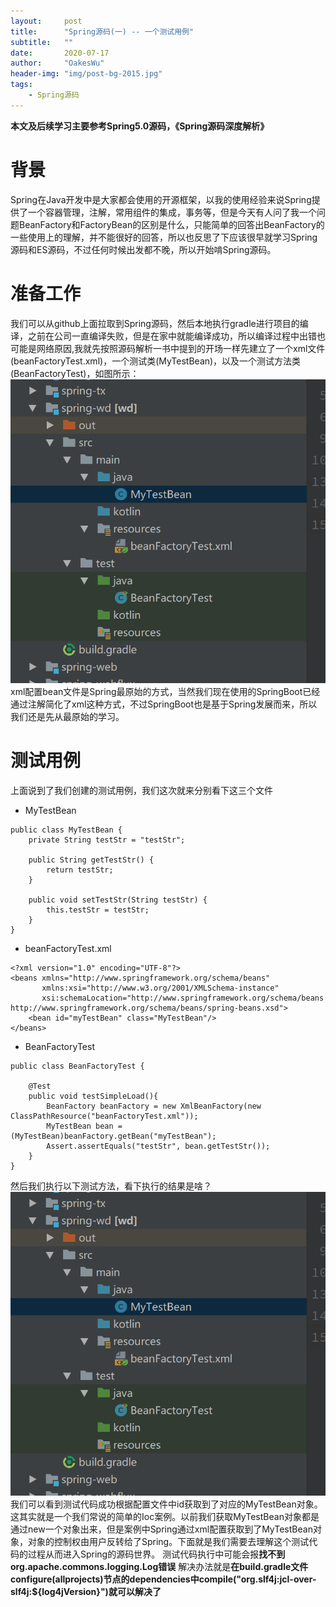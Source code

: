 ```yaml
---
layout:     post
title:      "Spring源码(一) -- 一个测试用例"
subtitle:   ""
date:       2020-07-17
author:     "OakesWu"
header-img: "img/post-bg-2015.jpg"
tags:
    - Spring源码
---
```


**本文及后续学习主要参考Spring5.0源码，《Spring源码深度解析》**
# 背景
Spring在Java开发中是大家都会使用的开源框架，以我的使用经验来说Spring提供了一个容器管理，注解，常用组件的集成，事务等，但是今天有人问了我一个问题BeanFactory和FactoryBean的区别是什么，只能简单的回答出BeanFactory的一些使用上的理解，并不能很好的回答，所以也反思了下应该很早就学习Spring源码和ES源码，不过任何时候出发都不晚，所以开始啃Spring源码。
# 准备工作
我们可以从github上面拉取到Spring源码，然后本地执行gradle进行项目的编译，之前在公司一直编译失败，但是在家中就能编译成功，所以编译过程中出错也可能是网络原因,我就先按照源码解析一书中提到的开场一样先建立了一个xml文件(beanFactoryTest.xml)，一个测试类(MyTestBean)，以及一个测试方法类(BeanFactoryTest)，如图所示：
![](/img/doc/springcode/spring1one.png)xml配置bean文件是Spring最原始的方式，当然我们现在使用的SpringBoot已经通过注解简化了xml这种方式，不过SpringBoot也是基于Spring发展而来，所以我们还是先从最原始的学习。
# 测试用例
上面说到了我们创建的测试用例，我们这次就来分别看下这三个文件
- MyTestBean
```
public class MyTestBean {
    private String testStr = "testStr";

    public String getTestStr() {
        return testStr;
    }

    public void setTestStr(String testStr) {
        this.testStr = testStr;
    }
}
```
- beanFactoryTest.xml
```
<?xml version="1.0" encoding="UTF-8"?>
<beans xmlns="http://www.springframework.org/schema/beans"
       xmlns:xsi="http://www.w3.org/2001/XMLSchema-instance"
       xsi:schemaLocation="http://www.springframework.org/schema/beans http://www.springframework.org/schema/beans/spring-beans.xsd">
    <bean id="myTestBean" class="MyTestBean"/>
</beans>
```
- BeanFactoryTest
```
public class BeanFactoryTest {

    @Test
    public void testSimpleLoad(){
        BeanFactory beanFactory = new XmlBeanFactory(new ClassPathResource("beanFactoryTest.xml"));
        MyTestBean bean = (MyTestBean)beanFactory.getBean("myTestBean");
        Assert.assertEquals("testStr", bean.getTestStr());
    }
}
```
然后我们执行以下测试方法，看下执行的结果是啥？
![](/img/doc/springcode/spring1one.png)
我们可以看到测试代码成功根据配置文件中id获取到了对应的MyTestBean对象。这其实就是一个我们常说的简单的Ioc案例。以前我们获取MyTestBean对象都是通过new一个对象出来，但是案例中Spring通过xml配置获取到了MyTestBean对象，对象的控制权由用户反转给了Spring。下面就是我们需要去理解这个测试代码的过程从而进入Spring的源码世界。
测试代码执行中可能会报**找不到org.apache.commons.logging.Log错误** 解决办法就是**在build.gradle文件configure(allprojects)节点的dependencies中compile("org.slf4j:jcl-over-slf4j:${log4jVersion}")就可以解决了**
